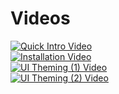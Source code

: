 # Videos

[![Quick Intro Video](https://img.youtube.com/vi/U9CB3vKINVw/hqdefault.jpg)](https://youtu.be/U9CB3vKINVw)  
[![Installation Video](https://img.youtube.com/vi/-QWJnZ8bVdk/hqdefault.jpg)](https://youtu.be/-QWJnZ8bVdk)  
[![UI Theming (1) Video](https://img.youtube.com/vi/SBE4icfXYRA/hqdefault.jpg)](https://youtu.be/SBE4icfXYRA)  
[![UI Theming (2) Video](https://img.youtube.com/vi/wCc2QUnaBKo/hqdefault.jpg)](https://youtu.be/wCc2QUnaBKo)  
